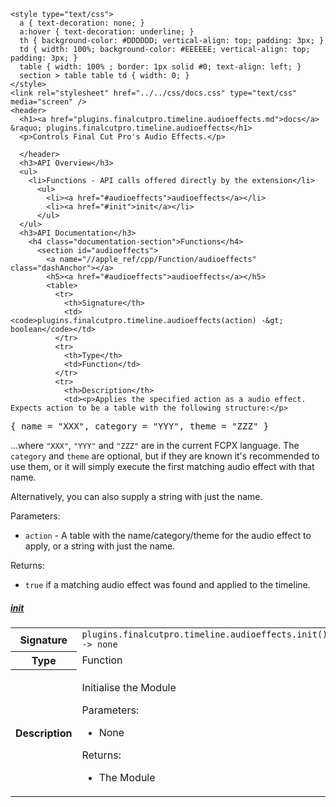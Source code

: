     <style type="text/css">
      a { text-decoration: none; }
      a:hover { text-decoration: underline; }
      th { background-color: #DDDDDD; vertical-align: top; padding: 3px; }
      td { width: 100%; background-color: #EEEEEE; vertical-align: top; padding: 3px; }
      table { width: 100% ; border: 1px solid #0; text-align: left; }
      section > table table td { width: 0; }
    </style>
    <link rel="stylesheet" href="../../css/docs.css" type="text/css" media="screen" />
    <header>
      <h1><a href="plugins.finalcutpro.timeline.audioeffects.md">docs</a> &raquo; plugins.finalcutpro.timeline.audioeffects</h1>
      <p>Controls Final Cut Pro's Audio Effects.</p>

      </header>
      <h3>API Overview</h3>
      <ul>
        <li>Functions - API calls offered directly by the extension</li>
          <ul>
            <li><a href="#audioeffects">audioeffects</a></li>
            <li><a href="#init">init</a></li>
          </ul>
      </ul>
      <h3>API Documentation</h3>
        <h4 class="documentation-section">Functions</h4>
          <section id="audioeffects">
            <a name="//apple_ref/cpp/Function/audioeffects" class="dashAnchor"></a>
            <h5><a href="#audioeffects">audioeffects</a></h5>
            <table>
              <tr>
                <th>Signature</th>
                <td><code>plugins.finalcutpro.timeline.audioeffects(action) -&gt; boolean</code></td>
              </tr>
              <tr>
                <th>Type</th>
                <td>Function</td>
              </tr>
              <tr>
                <th>Description</th>
                <td><p>Applies the specified action as a audio effect. Expects action to be a table with the following structure:</p>
<div class="highlight"><pre><span></span><span class="p">{</span> <span class="n">name</span> <span class="o">=</span> <span class="s2">&quot;XXX&quot;</span><span class="p">,</span> <span class="n">category</span> <span class="o">=</span> <span class="s2">&quot;YYY&quot;</span><span class="p">,</span> <span class="n">theme</span> <span class="o">=</span> <span class="s2">&quot;ZZZ&quot;</span> <span class="p">}</span>
</pre></div>
<p>...where <code>"XXX"</code>, <code>"YYY"</code> and <code>"ZZZ"</code> are in the current FCPX language. The <code>category</code> and <code>theme</code> are optional,
but if they are known it's recommended to use them, or it will simply execute the first matching audio effect with that name.</p>
<p>Alternatively, you can also supply a string with just the name.</p>
<p>Parameters:</p>
<ul>
<li><code>action</code>     - A table with the name/category/theme for the audio effect to apply, or a string with just the name.</li>
</ul>
<p>Returns:</p>
<ul>
<li><code>true</code> if a matching audio effect was found and applied to the timeline.</li>
</ul>
</td>
              </tr>
            </table>
          </section>
          <section id="init">
            <a name="//apple_ref/cpp/Function/init" class="dashAnchor"></a>
            <h5><a href="#init">init</a></h5>
            <table>
              <tr>
                <th>Signature</th>
                <td><code>plugins.finalcutpro.timeline.audioeffects.init() -&gt; none</code></td>
              </tr>
              <tr>
                <th>Type</th>
                <td>Function</td>
              </tr>
              <tr>
                <th>Description</th>
                <td><p>Initialise the Module</p>
<p>Parameters:</p>
<ul>
<li>None</li>
</ul>
<p>Returns:</p>
<ul>
<li>The Module</li>
</ul>
</td>
              </tr>
            </table>
          </section>
